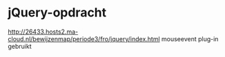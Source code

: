 # jQuery-opdracht
http://26433.hosts2.ma-cloud.nl/bewijzenmap/periode3/fro/jquery/index.html
mouseevent plug-in gebruikt
